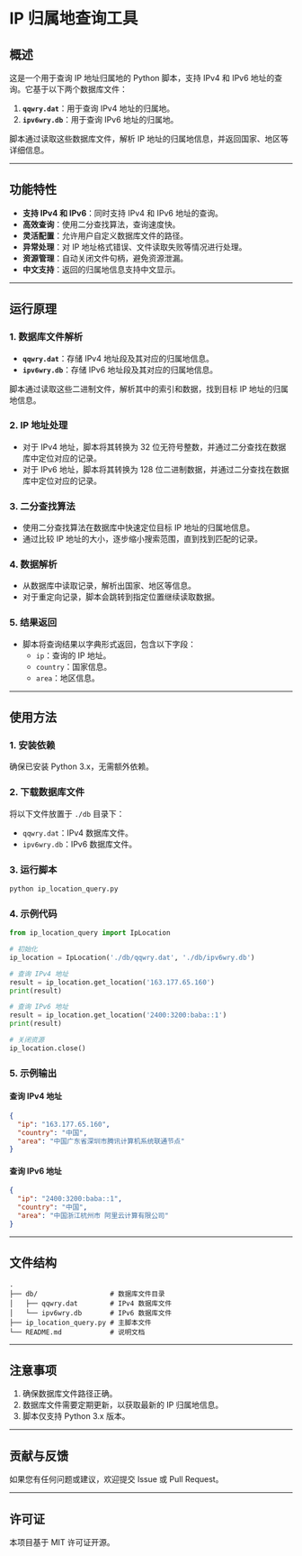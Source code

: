 # IP 归属地查询工具

## 概述
这是一个用于查询 IP 地址归属地的 Python 脚本，支持 IPv4 和 IPv6 地址的查询。它基于以下两个数据库文件：
1. **`qqwry.dat`**：用于查询 IPv4 地址的归属地。
2. **`ipv6wry.db`**：用于查询 IPv6 地址的归属地。

脚本通过读取这些数据库文件，解析 IP 地址的归属地信息，并返回国家、地区等详细信息。

---

## 功能特性
- **支持 IPv4 和 IPv6**：同时支持 IPv4 和 IPv6 地址的查询。
- **高效查询**：使用二分查找算法，查询速度快。
- **灵活配置**：允许用户自定义数据库文件的路径。
- **异常处理**：对 IP 地址格式错误、文件读取失败等情况进行处理。
- **资源管理**：自动关闭文件句柄，避免资源泄漏。
- **中文支持**：返回的归属地信息支持中文显示。

---

## 运行原理

### 1. 数据库文件解析
- **`qqwry.dat`**：存储 IPv4 地址段及其对应的归属地信息。
- **`ipv6wry.db`**：存储 IPv6 地址段及其对应的归属地信息。

脚本通过读取这些二进制文件，解析其中的索引和数据，找到目标 IP 地址的归属地信息。

### 2. IP 地址处理
- 对于 IPv4 地址，脚本将其转换为 32 位无符号整数，并通过二分查找在数据库中定位对应的记录。
- 对于 IPv6 地址，脚本将其转换为 128 位二进制数据，并通过二分查找在数据库中定位对应的记录。

### 3. 二分查找算法
- 使用二分查找算法在数据库中快速定位目标 IP 地址的归属地信息。
- 通过比较 IP 地址的大小，逐步缩小搜索范围，直到找到匹配的记录。

### 4. 数据解析
- 从数据库中读取记录，解析出国家、地区等信息。
- 对于重定向记录，脚本会跳转到指定位置继续读取数据。

### 5. 结果返回
- 脚本将查询结果以字典形式返回，包含以下字段：
  - `ip`：查询的 IP 地址。
  - `country`：国家信息。
  - `area`：地区信息。

---

## 使用方法

### 1. 安装依赖
确保已安装 Python 3.x，无需额外依赖。

### 2. 下载数据库文件
将以下文件放置于 `./db` 目录下：
- `qqwry.dat`：IPv4 数据库文件。
- `ipv6wry.db`：IPv6 数据库文件。

### 3. 运行脚本
```bash
python ip_location_query.py
```

### 4. 示例代码
```python
from ip_location_query import IpLocation

# 初始化
ip_location = IpLocation('./db/qqwry.dat', './db/ipv6wry.db')

# 查询 IPv4 地址
result = ip_location.get_location('163.177.65.160')
print(result)

# 查询 IPv6 地址
result = ip_location.get_location('2400:3200:baba::1')
print(result)

# 关闭资源
ip_location.close()
```

### 5. 示例输出
#### 查询 IPv4 地址
```json
{
  "ip": "163.177.65.160",
  "country": "中国",
  "area": "中国广东省深圳市腾讯计算机系统联通节点"
}
```

#### 查询 IPv6 地址
```json
{
  "ip": "2400:3200:baba::1",
  "country": "中国",
  "area": "中国浙江杭州市 阿里云计算有限公司"
}
```

---

## 文件结构
```
.
├── db/                  # 数据库文件目录
│   ├── qqwry.dat        # IPv4 数据库文件
│   └── ipv6wry.db       # IPv6 数据库文件
├── ip_location_query.py # 主脚本文件
└── README.md            # 说明文档
```

---

## 注意事项
1. 确保数据库文件路径正确。
2. 数据库文件需要定期更新，以获取最新的 IP 归属地信息。
3. 脚本仅支持 Python 3.x 版本。

---

## 贡献与反馈
如果您有任何问题或建议，欢迎提交 Issue 或 Pull Request。

---

## 许可证
本项目基于 MIT 许可证开源。
